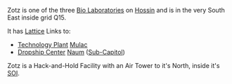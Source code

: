 Zotz is one of the three [Bio Laboratories](../locations/Bio_Laboratory.md)
on [Hossin](../locations/Hossin.md) and is in the very South East inside grid
Q15.

It has [Lattice](../terminology/Lattice.md) Links to:

- [Technology Plant](../locations/Technology_Plant.md)
  [Mulac](Mulac.md)
- [Dropship Center](../locations/Dropship_Center.md)
  [Naum](Naum.md) ([Sub-Capitol](../locations/Sub-Capitol.md))

Zotz is a Hack-and-Hold Facility with an Air Tower to it's North, inside
it's [SOI](../locations/Sphere_of_Influence.md).

<!--[Category:Facilities](Category:Facilities.md)-->

